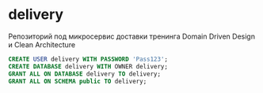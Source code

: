 # delivery

Репозиторий под микросервис доставки тренинга Domain Driven Design и Clean Architecture

``` sql
CREATE USER delivery WITH PASSWORD 'Pass123';
CREATE DATABASE delivery WITH OWNER delivery;
GRANT ALL ON DATABASE delivery TO delivery;
GRANT ALL ON SCHEMA public TO delivery;
```